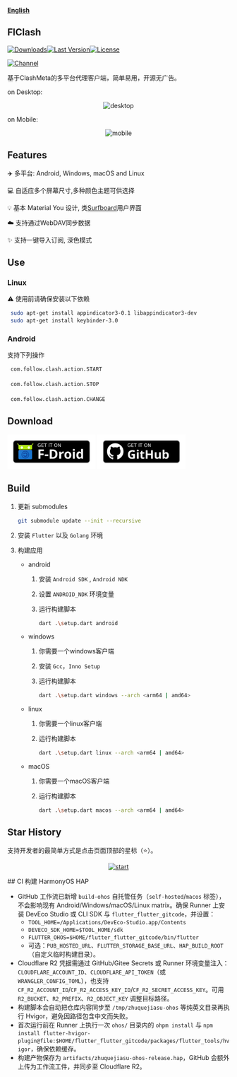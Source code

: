 <div>

[**English**](README.md)

</div>

## FlClash

[![Downloads](https://img.shields.io/github/downloads/chen08209/FlClash/total?style=flat-square&logo=github)](https://github.com/chen08209/FlClash/releases/)[![Last Version](https://img.shields.io/github/release/chen08209/FlClash/all.svg?style=flat-square)](https://github.com/chen08209/FlClash/releases/)[![License](https://img.shields.io/github/license/chen08209/FlClash?style=flat-square)](LICENSE)

[![Channel](https://img.shields.io/badge/Telegram-Channel-blue?style=flat-square&logo=telegram)](https://t.me/FlClash)

基于ClashMeta的多平台代理客户端，简单易用，开源无广告。

on Desktop:
<p style="text-align: center;">
    <img alt="desktop" src="snapshots/desktop.gif">
</p>

on Mobile:
<p style="text-align: center;">
    <img alt="mobile" src="snapshots/mobile.gif">
</p>

## Features

✈️ 多平台: Android, Windows, macOS and Linux

💻 自适应多个屏幕尺寸,多种颜色主题可供选择

💡 基本 Material You 设计, 类[Surfboard](https://github.com/getsurfboard/surfboard)用户界面

☁️ 支持通过WebDAV同步数据

✨ 支持一键导入订阅, 深色模式

## Use

### Linux

⚠️ 使用前请确保安装以下依赖

   ```bash
    sudo apt-get install appindicator3-0.1 libappindicator3-dev
    sudo apt-get install keybinder-3.0
   ```

### Android

支持下列操作

   ```bash
    com.follow.clash.action.START
    
    com.follow.clash.action.STOP
    
    com.follow.clash.action.CHANGE
   ```

## Download

<a href="https://chen08209.github.io/FlClash-fdroid-repo/repo?fingerprint=789D6D32668712EF7672F9E58DEEB15FBD6DCEEC5AE7A4371EA72F2AAE8A12FD"><img alt="Get it on F-Droid" src="snapshots/get-it-on-fdroid.svg" width="200px"/></a> <a href="https://github.com/chen08209/FlClash/releases"><img alt="Get it on GitHub" src="snapshots/get-it-on-github.svg" width="200px"/></a>

## Build

1. 更新 submodules
   ```bash
   git submodule update --init --recursive
   ```

2. 安装 `Flutter` 以及 `Golang` 环境

3. 构建应用

    - android

        1. 安装  `Android SDK` ,  `Android NDK`

        2. 设置 `ANDROID_NDK` 环境变量

        3. 运行构建脚本

           ```bash
           dart .\setup.dart android
           ```

    - windows

        1. 你需要一个windows客户端

        2. 安装 `Gcc`，`Inno Setup`

        3. 运行构建脚本

           ```bash
           dart .\setup.dart windows --arch <arm64 | amd64>
           ```

    - linux

        1. 你需要一个linux客户端

        2. 运行构建脚本

           ```bash
           dart .\setup.dart linux --arch <arm64 | amd64>
           ```

    - macOS

        1. 你需要一个macOS客户端

        2. 运行构建脚本

           ```bash
           dart .\setup.dart macos --arch <arm64 | amd64>
           ```

## Star History

支持开发者的最简单方式是点击页面顶部的星标（⭐）。

<p style="text-align: center;">
    <a href="https://api.star-history.com/svg?repos=chen08209/FlClash&Date">
        <img alt="start" width=50% src="https://api.star-history.com/svg?repos=chen08209/FlClash&Date"/>
    </a>
</p>
## CI 构建 HarmonyOS HAP

- GitHub 工作流已新增 `build-ohos` 自托管任务（`self-hosted`/`macos` 标签），不会影响现有 Android/Windows/macOS/Linux matrix。确保 Runner 上安装 DevEco Studio 或 CLI SDK 与 `flutter_flutter_gitcode`，并设置：
  - `TOOL_HOME=/Applications/DevEco-Studio.app/Contents`
  - `DEVECO_SDK_HOME=$TOOL_HOME/sdk`
  - `FLUTTER_OHOS=$HOME/flutter_flutter_gitcode/bin/flutter`
  - 可选：`PUB_HOSTED_URL`、`FLUTTER_STORAGE_BASE_URL`、`HAP_BUILD_ROOT`（自定义临时构建目录）。
- Cloudflare R2 凭据需通过 GitHub/Gitee Secrets 或 Runner 环境变量注入：`CLOUDFLARE_ACCOUNT_ID`、`CLOUDFLARE_API_TOKEN`（或 `WRANGLER_CONFIG_TOML`），也支持 `CF_R2_ACCOUNT_ID`/`CF_R2_ACCESS_KEY_ID`/`CF_R2_SECRET_ACCESS_KEY`。可用 `R2_BUCKET`、`R2_PREFIX`、`R2_OBJECT_KEY` 调整目标路径。
- 构建脚本会自动把仓库内容同步至 `/tmp/zhuquejiasu-ohos` 等纯英文目录再执行 Hvigor，避免因路径包含中文而失败。
- 首次运行前在 Runner 上执行一次 `ohos/` 目录内的 `ohpm install` 与 `npm install flutter-hvigor-plugin@file:$HOME/flutter_flutter_gitcode/packages/flutter_tools/hvigor`，确保依赖缓存。
- 构建产物保存为 `artifacts/zhuquejiasu-ohos-release.hap`，GitHub 会额外上传为工作流工件，并同步至 Cloudflare R2。
